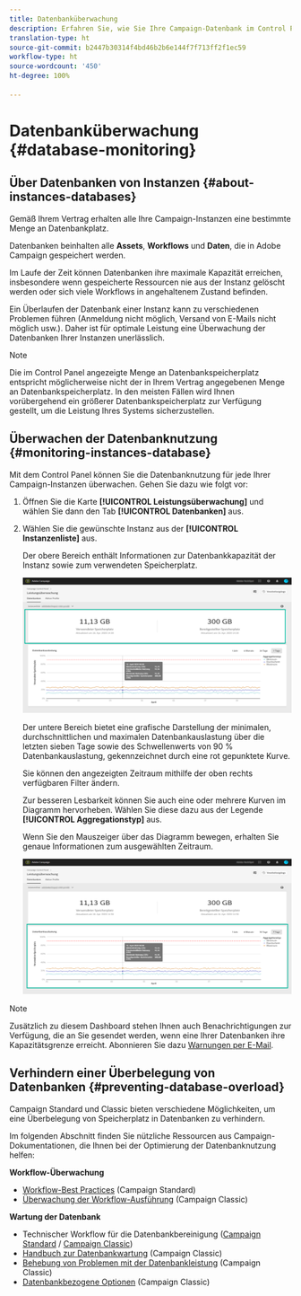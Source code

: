 ```yaml
---
title: Datenbanküberwachung
description: Erfahren Sie, wie Sie Ihre Campaign-Datenbank im Control Panel überwachen können
translation-type: ht
source-git-commit: b2447b30314f4bd46b2b6e144f7f713ff2f1ec59
workflow-type: ht
source-wordcount: '450'
ht-degree: 100%

---
```



# Datenbanküberwachung {#database-monitoring}

## Über Datenbanken von Instanzen {#about-instances-databases}

Gemäß Ihrem Vertrag erhalten alle Ihre Campaign-Instanzen eine bestimmte Menge an Datenbankplatz.

Datenbanken beinhalten alle **Assets**, **Workflows** und **Daten**, die in Adobe Campaign gespeichert werden.

Im Laufe der Zeit können Datenbanken ihre maximale Kapazität erreichen, insbesondere wenn gespeicherte Ressourcen nie aus der Instanz gelöscht werden oder sich viele Workflows in angehaltenem Zustand befinden.

Ein Überlaufen der Datenbank einer Instanz kann zu verschiedenen Problemen führen (Anmeldung nicht möglich, Versand von E-Mails nicht möglich usw.). Daher ist für optimale Leistung eine Überwachung der Datenbanken Ihrer Instanzen unerlässlich.

>[!NOTE]
>
>Die im Control Panel angezeigte Menge an Datenbankspeicherplatz entspricht möglicherweise nicht der in Ihrem Vertrag angegebenen Menge an Datenbankspeicherplatz. In den meisten Fällen wird Ihnen vorübergehend ein größerer Datenbankspeicherplatz zur Verfügung gestellt, um die Leistung Ihres Systems sicherzustellen.

## Überwachen der Datenbanknutzung {#monitoring-instances-database}

Mit dem Control Panel können Sie die Datenbanknutzung für jede Ihrer Campaign-Instanzen überwachen. Gehen Sie dazu wie folgt vor:

1. Öffnen Sie die Karte **[!UICONTROL Leistungsüberwachung]** und wählen Sie dann den Tab **[!UICONTROL Datenbanken]** aus.

1. Wählen Sie die gewünschte Instanz aus der **[!UICONTROL Instanzenliste]** aus.

   Der obere Bereich enthält Informationen zur Datenbankkapazität der Instanz sowie zum verwendeten Speicherplatz.

   ![](assets/databases_dashboard.png)

   Der untere Bereich bietet eine grafische Darstellung der minimalen, durchschnittlichen und maximalen Datenbankauslastung über die letzten sieben Tage sowie des Schwellenwerts von 90 % Datenbankauslastung, gekennzeichnet durch eine rot gepunktete Kurve.

   Sie können den angezeigten Zeitraum mithilfe der oben rechts verfügbaren Filter ändern.

   Zur besseren Lesbarkeit können Sie auch eine oder mehrere Kurven im Diagramm hervorheben. Wählen Sie diese dazu aus der Legende **[!UICONTROL Aggregationstyp]** aus.

   Wenn Sie den Mauszeiger über das Diagramm bewegen, erhalten Sie genaue Informationen zum ausgewählten Zeitraum.

   ![](assets/databases_dashboard_detail.png)

>[!NOTE]
>
>Zusätzlich zu diesem Dashboard stehen Ihnen auch Benachrichtigungen zur Verfügung, die an Sie gesendet werden, wenn eine Ihrer Datenbanken ihre Kapazitätsgrenze erreicht. Abonnieren Sie dazu [Warnungen per E-Mail](../../performance-monitoring/using/email-alerting.md).

## Verhindern einer Überbelegung von Datenbanken {#preventing-database-overload}

Campaign Standard und Classic bieten verschiedene Möglichkeiten, um eine Überbelegung von Speicherplatz in Datenbanken zu verhindern.

Im folgenden Abschnitt finden Sie nützliche Ressourcen aus Campaign-Dokumentationen, die Ihnen bei der Optimierung der Datenbanknutzung helfen:

**Workflow-Überwachung**

* [Workflow-Best Practices](https://docs.adobe.com/content/help/de-DE/campaign-standard/using/managing-processes-and-data/workflow-general-operation/best-practices-workflows.htmls) (Campaign Standard)
* [Überwachung der Workflow-Ausführung](https://docs.adobe.com/help/de-DE/campaign-classic/using/automating-with-workflows/monitoring-workflows/monitoring-workflow-execution.html) (Campaign Classic)

**Wartung der Datenbank**

* Technischer Workflow für die Datenbankbereinigung ([Campaign Standard](https://docs.adobe.com/help/de-DE/campaign-standard/using/administrating/application-settings/technical-workflows.html#list-of-technical-workflows) / [Campaign Classic](https://docs.adobe.com/help/de-DE/campaign-classic/using/monitoring-campaign-classic/data-processing/database-cleanup-workflow.html))
* [Handbuch zur Datenbankwartung](https://docs.adobe.com/content/help/de-DE/campaign-classic/using/monitoring-campaign-classic/database-maintenance/recommendations.html) (Campaign Classic)
* [Behebung von Problemen mit der Datenbankleistung](https://docs.adobe.com/content/help/de-DE/campaign-classic/using/monitoring-campaign-classic/troubleshooting/database-performances.html) (Campaign Classic)
* [Datenbankbezogene Optionen](https://docs.adobe.com/help/de-DE/campaign-classic/using/installing-campaign-classic/appendices/configuring-campaign-options.html#database) (Campaign Classic)
